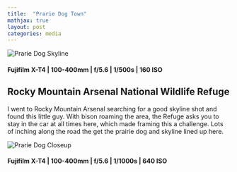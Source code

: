```yaml
---
title:  "Prarie Dog Town"
mathjax: true
layout: post
categories: media
---
```


![Prarie Dog Skyline](assets/images/PrarieDogTown/dog_skyline.jpg)
#### Fujifilm X-T4 | 100-400mm | f/5.6 | 1/500s | 160 ISO


## Rocky Mountain Arsenal National Wildlife Refuge

I went to Rocky Mountain Arsenal searching for a good skyline shot and found this little guy. With bison roaming the area, the Refuge asks you to stay in the car at all times here, which made framing this a challenge. Lots of inching along the road the get the prairie dog and skyline lined up here.

![Prarie Dog Closeup](assets/images/PrarieDogTown/dog_closeup.jpg)
#### Fujifilm X-T4 | 100-400mm | f/5.6 | 1/1000s | 640 ISO
